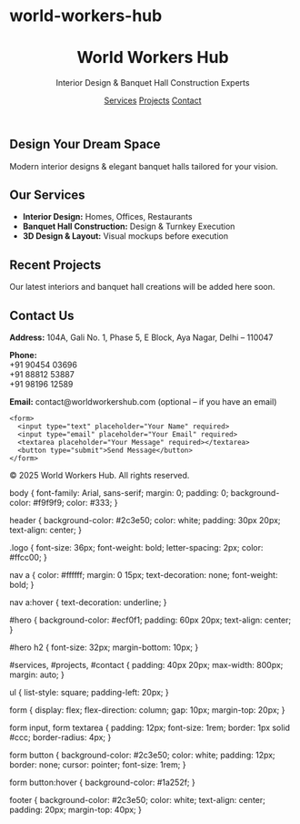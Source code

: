 # world-workers-hub
<!DOCTYPE html>
<html lang="en">
<head>
  <meta charset="UTF-8">
  <meta name="viewport" content="width=device-width, initial-scale=1.0">
  <title>World Workers Hub</title>
  <link rel="stylesheet" href="style.css">
</head>
<body>

  <header>
    <h1 class="logo">World Workers Hub</h1>
    <p>Interior Design & Banquet Hall Construction Experts</p>
    <nav>
      <a href="#services">Services</a>
      <a href="#projects">Projects</a>
      <a href="#contact">Contact</a>
    </nav>
  </header>

  <section id="hero">
    <h2>Design Your Dream Space</h2>
    <p>Modern interior designs & elegant banquet halls tailored for your vision.</p>
  </section>

  <section id="services">
    <h2>Our Services</h2>
    <ul>
      <li><strong>Interior Design:</strong> Homes, Offices, Restaurants</li>
      <li><strong>Banquet Hall Construction:</strong> Design & Turnkey Execution</li>
      <li><strong>3D Design & Layout:</strong> Visual mockups before execution</li>
    </ul>
  </section>

  <section id="projects">
    <h2>Recent Projects</h2>
    <p>Our latest interiors and banquet hall creations will be added here soon.</p>
  </section>

  <section id="contact">
    <h2>Contact Us</h2>
    <p><strong>Address:</strong> 104A, Gali No. 1, Phase 5, E Block, Aya Nagar, Delhi – 110047</p>
    <p><strong>Phone:</strong><br>
      +91 90454 03696<br>
      +91 88812 53887<br>
      +91 98196 12589
    </p>
    <p><strong>Email:</strong> contact@worldworkershub.com (optional – if you have an email)</p>
    
    <form>
      <input type="text" placeholder="Your Name" required>
      <input type="email" placeholder="Your Email" required>
      <textarea placeholder="Your Message" required></textarea>
      <button type="submit">Send Message</button>
    </form>
  </section>

  <footer>
    <p>&copy; 2025 World Workers Hub. All rights reserved.</p>
  </footer>

</body>
</html>
body {
  font-family: Arial, sans-serif;
  margin: 0;
  padding: 0;
  background-color: #f9f9f9;
  color: #333;
}

header {
  background-color: #2c3e50;
  color: white;
  padding: 30px 20px;
  text-align: center;
}

.logo {
  font-size: 36px;
  font-weight: bold;
  letter-spacing: 2px;
  color: #ffcc00;
}

nav a {
  color: #ffffff;
  margin: 0 15px;
  text-decoration: none;
  font-weight: bold;
}

nav a:hover {
  text-decoration: underline;
}

#hero {
  background-color: #ecf0f1;
  padding: 60px 20px;
  text-align: center;
}

#hero h2 {
  font-size: 32px;
  margin-bottom: 10px;
}

#services, #projects, #contact {
  padding: 40px 20px;
  max-width: 800px;
  margin: auto;
}

ul {
  list-style: square;
  padding-left: 20px;
}

form {
  display: flex;
  flex-direction: column;
  gap: 10px;
  margin-top: 20px;
}

form input, form textarea {
  padding: 12px;
  font-size: 1rem;
  border: 1px solid #ccc;
  border-radius: 4px;
}

form button {
  background-color: #2c3e50;
  color: white;
  padding: 12px;
  border: none;
  cursor: pointer;
  font-size: 1rem;
}

form button:hover {
  background-color: #1a252f;
}

footer {
  background-color: #2c3e50;
  color: white;
  text-align: center;
  padding: 20px;
  margin-top: 40px;
}
